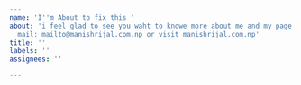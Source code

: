 ```yaml
---
name: 'I''m About to fix this '
about: 'i feel glad to see you waht to knowe more about me and my page please sent
  mail: mailto@manishrijal.com.np or visit manishrijal.com.np'
title: ''
labels: ''
assignees: ''

---
```



